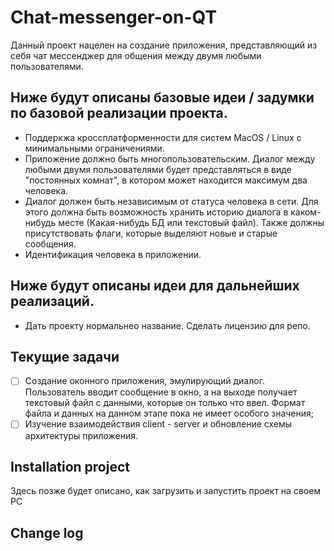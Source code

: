 # Chat-messenger-on-QT

Данный проект нацелен на создание приложения, представляющий из себя чат мессенджер для общения между двумя любыми пользователями.

## Ниже будут описаны базовые идеи / задумки по базовой реализации проекта.

- Поддеркжа кроссплатформенности для систем MacOS / Linux с минимальными ограничениями. 
- Приложение должно быть многопользовательским. Диалог между любыми двумя пользователями будет представляться в виде "постоянных комнат", в котором может находится максимум два человека.
- Диалог должен быть независимым от статуса человека в сети. Для этого должна быть возможность хранить историю диалога в каком-нибудь месте (Какая-нибудь БД или текстовый файл). Также должны присутствовать флаги, которые выделяют новые и старые сообщения.
- Идентификация человека в приложении.

## Ниже будут описаны идеи для дальнейших реализаций.

- Дать проекту нормальнео название. Сделать лицензию для репо.

## Текущие задачи

- [ ] Создание оконного приложения, эмулирующий диалог. Пользователь вводит сообщение в окно, а на выходе получает текстовый файл с данными, которые он только что ввел. Формат файла и данных на данном этапе пока не имеет особого значения;
- [ ] Изучение взаимодействия client - server и обновление схемы архитектуры приложения.

## Installation project
Здесь позже будет описано, как загрузить и запустить проект на своем PC

## Change log

